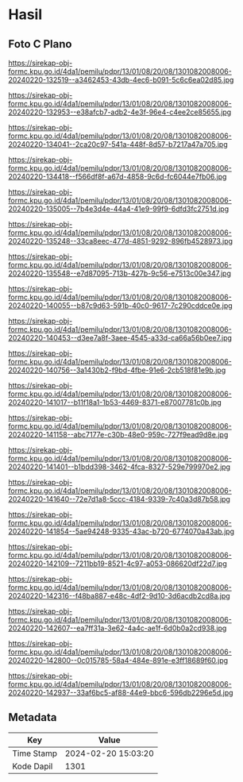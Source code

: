 # Hasil

## Foto C Plano

https://sirekap-obj-formc.kpu.go.id/4da1/pemilu/pdpr/13/01/08/20/08/1301082008006-20240220-132519--a3462453-43db-4ec6-b091-5c6c6ea02d85.jpg

https://sirekap-obj-formc.kpu.go.id/4da1/pemilu/pdpr/13/01/08/20/08/1301082008006-20240220-132953--e38afcb7-adb2-4e3f-96e4-c4ee2ce85655.jpg

https://sirekap-obj-formc.kpu.go.id/4da1/pemilu/pdpr/13/01/08/20/08/1301082008006-20240220-134041--2ca20c97-541a-448f-8d57-b7217a47a705.jpg

https://sirekap-obj-formc.kpu.go.id/4da1/pemilu/pdpr/13/01/08/20/08/1301082008006-20240220-134418--f566df8f-a67d-4858-9c6d-fc6044e7fb06.jpg

https://sirekap-obj-formc.kpu.go.id/4da1/pemilu/pdpr/13/01/08/20/08/1301082008006-20240220-135005--7b4e3d4e-44a4-41e9-99f9-6dfd3fc2751d.jpg

https://sirekap-obj-formc.kpu.go.id/4da1/pemilu/pdpr/13/01/08/20/08/1301082008006-20240220-135248--33ca8eec-477d-4851-9292-896fb4528973.jpg

https://sirekap-obj-formc.kpu.go.id/4da1/pemilu/pdpr/13/01/08/20/08/1301082008006-20240220-135548--e7d87095-713b-427b-9c56-e7513c00e347.jpg

https://sirekap-obj-formc.kpu.go.id/4da1/pemilu/pdpr/13/01/08/20/08/1301082008006-20240220-140055--b87c9d63-591b-40c0-9617-7c290cddce0e.jpg

https://sirekap-obj-formc.kpu.go.id/4da1/pemilu/pdpr/13/01/08/20/08/1301082008006-20240220-140453--d3ee7a8f-3aee-4545-a33d-ca66a56b0ee7.jpg

https://sirekap-obj-formc.kpu.go.id/4da1/pemilu/pdpr/13/01/08/20/08/1301082008006-20240220-140756--3a1430b2-f9bd-4fbe-91e6-2cb518f81e9b.jpg

https://sirekap-obj-formc.kpu.go.id/4da1/pemilu/pdpr/13/01/08/20/08/1301082008006-20240220-141017--b11f18a1-1b53-4469-8371-e87007781c0b.jpg

https://sirekap-obj-formc.kpu.go.id/4da1/pemilu/pdpr/13/01/08/20/08/1301082008006-20240220-141158--abc7177e-c30b-48e0-959c-727f9ead9d8e.jpg

https://sirekap-obj-formc.kpu.go.id/4da1/pemilu/pdpr/13/01/08/20/08/1301082008006-20240220-141401--b1bdd398-3462-4fca-8327-529e799970e2.jpg

https://sirekap-obj-formc.kpu.go.id/4da1/pemilu/pdpr/13/01/08/20/08/1301082008006-20240220-141640--72e7d1a8-5ccc-4184-9339-7c40a3d87b58.jpg

https://sirekap-obj-formc.kpu.go.id/4da1/pemilu/pdpr/13/01/08/20/08/1301082008006-20240220-141854--5ae94248-9335-43ac-b720-6774070a43ab.jpg

https://sirekap-obj-formc.kpu.go.id/4da1/pemilu/pdpr/13/01/08/20/08/1301082008006-20240220-142109--7211bb19-8521-4c97-a053-086620df22d7.jpg

https://sirekap-obj-formc.kpu.go.id/4da1/pemilu/pdpr/13/01/08/20/08/1301082008006-20240220-142316--f48ba887-e48c-4df2-9d10-3d6acdb2cd8a.jpg

https://sirekap-obj-formc.kpu.go.id/4da1/pemilu/pdpr/13/01/08/20/08/1301082008006-20240220-142607--ea7ff31a-3e62-4a4c-ae1f-6d0b0a2cd938.jpg

https://sirekap-obj-formc.kpu.go.id/4da1/pemilu/pdpr/13/01/08/20/08/1301082008006-20240220-142800--0c015785-58a4-484e-891e-e3ff18689f60.jpg

https://sirekap-obj-formc.kpu.go.id/4da1/pemilu/pdpr/13/01/08/20/08/1301082008006-20240220-142937--33af6bc5-af88-44e9-bbc6-596db2296e5d.jpg


## Metadata

| Key        | Value               |
| ---------- | ------------------- |
| Time Stamp | 2024-02-20 15:03:20 |
| Kode Dapil | 1301                |



